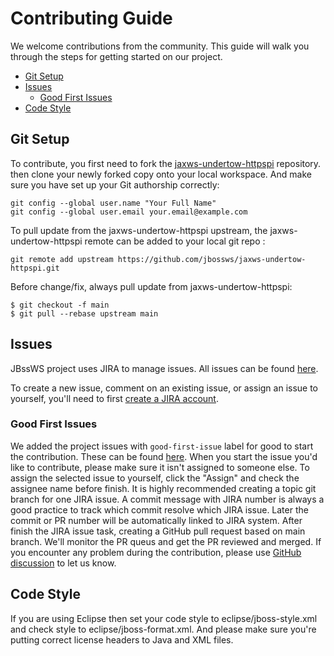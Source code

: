Contributing Guide
==================================

We welcome contributions from the community. This guide will walk you through the steps for getting started on our project.

- [Git Setup](#git-setup)
- [Issues](#issues)
  - [Good First Issues](#good-first-issues)
- [Code Style](#code-style)



## Git Setup
To contribute, you first need to fork the [jaxws-undertow-httpspi](https://github.com/jbossws/jaxws-undertow-httpspi) repository.
then clone your newly forked copy onto your local workspace.
And make sure you have set up your Git authorship correctly:
```
git config --global user.name "Your Full Name"
git config --global user.email your.email@example.com
```
To pull update from the jaxws-undertow-httpspi upstream, the jaxws-undertow-httpspi remote can be added to your local git repo :
```
git remote add upstream https://github.com/jbossws/jaxws-undertow-httpspi.git
```
Before change/fix, always pull update from jaxws-undertow-httpspi:
```
$ git checkout -f main
$ git pull --rebase upstream main
```

## Issues
JBssWS project uses JIRA to manage issues. All issues can be found [here](https://issues.redhat.com/projects/JBWS/issues).

To create a new issue, comment on an existing issue, or assign an issue to yourself, you'll need to first [create a JIRA account](https://issues.redhat.com/).


### Good First Issues

We added the project issues with `good-first-issue` label for good to start the contribution. These can be found [here](https://issues.redhat.com/issues/?filter=12406834).
When you start the issue you'd like to contribute, please make sure it isn't assigned to someone else. To assign the selected issue to yourself, click the "Assign" and check the
assignee name before finish.
It is highly recommended creating a topic git branch for one JIRA issue. A commit message with JIRA number is always a good 
practice to track which commit resolve which JIRA issue. Later the commit or PR number will be automatically linked to JIRA system.
After finish the JIRA issue task, creating a GitHub pull request based on main branch. We'll monitor the PR queus and 
get the PR reviewed and merged. 
If you encounter any problem during the contribution, please use [GitHub discussion](https://github.com/jbossws/jbossws-cxf/discussions) to let us know.

## Code Style
If you are using Eclipse then set your code style to eclipse/jboss-style.xml and check style to eclipse/jboss-format.xml.
And please make sure you're putting correct license headers to Java and XML files.

